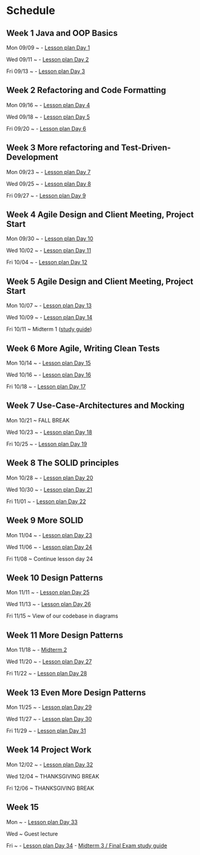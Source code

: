 # Schedule

## Week 1  Java and OOP Basics

Mon 09/09
  ~ - [Lesson plan Day 1](lessonPlansFall/lessonPlanDay01.md)

Wed 09/11
  ~ - [Lesson plan Day 2](lessonPlansFall/lessonPlanDay02.md)

Fri 09/13
  ~ - [Lesson plan Day 3](lessonPlansFall/lessonPlanDay03.md)


## Week 2 Refactoring and Code Formatting

Mon 09/16
  ~ - [Lesson plan Day 4](lessonPlansFall/lessonPlanDay04.md)

Wed 09/18
  ~ - [Lesson plan Day 5](lessonPlansFall/lessonPlanDay05.md)

Fri 09/20
  ~ - [Lesson plan Day 6](lessonPlansFall/lessonPlanDay06.md)

## Week 3 More refactoring and Test-Driven-Development

Mon 09/23
  ~ - [Lesson plan Day 7](lessonPlansFall/lessonPlanDay07.md)

Wed 09/25
  ~ - [Lesson plan Day 8](lessonPlansFall/lessonPlanDay08.md)

Fri 09/27
  ~ - [Lesson plan Day 9](lessonPlansFall/lessonPlanDay09.md)

## Week 4 Agile Design and Client Meeting, Project Start

Mon 09/30
  ~ - [Lesson plan Day 10](lessonPlansFall/lessonPlanDay10.md)

Wed 10/02
  ~ - [Lesson plan Day 11](lessonPlansFall/lessonPlanDay11.md)

Fri 10/04
  ~ - [Lesson plan Day 12](lessonPlansFall/lessonPlanDay12.md)

## Week 5 Agile Design and Client Meeting, Project Start

Mon 10/07
  ~ - [Lesson plan Day 13](lessonPlansFall/lessonPlanDay13.md)

Wed 10/09
  ~ - [Lesson plan Day 14](lessonPlansFall/lessonPlanDay14.md)

Fri 10/11
  ~ Midterm 1 ([study guide](notes/midterm1StudyGuide.md))

## Week 6 More Agile, Writing Clean Tests

Mon 10/14
  ~ - [Lesson plan Day 15](lessonPlansFall/lessonPlanDay15.md)

Wed 10/16
  ~ - [Lesson plan Day 16](lessonPlansFall/lessonPlanDay16.md)

Fri 10/18
  ~ - [Lesson plan Day 17](lessonPlansFall/lessonPlanDay17.md)

## Week 7 Use-Case-Architectures and Mocking

Mon 10/21
  ~ FALL BREAK

Wed 10/23
  ~ - [Lesson plan Day 18](lessonPlansFall/lessonPlanDay18.md)

Fri 10/25
  ~ - [Lesson plan Day 19](lessonPlansFall/lessonPlanDay19.md)

## Week 8 The SOLID principles

Mon 10/28
  ~ - [Lesson plan Day 20](lessonPlansFall/lessonPlanDay20.md)

Wed 10/30
  ~ - [Lesson plan Day 21](lessonPlansFall/lessonPlanDay21.md)

Fri 11/01
  ~ - [Lesson plan Day 22](lessonPlansFall/lessonPlanDay22.md)

## Week 9 More SOLID

Mon 11/04
  ~ - [Lesson plan Day 23](lessonPlansFall/lessonPlanDay23.md)

Wed 11/06
  ~ - [Lesson plan Day 24](lessonPlansFall/lessonPlanDay24.md)

Fri 11/08
  ~ Continue lesson day 24


## Week 10 Design Patterns

Mon 11/11
  ~ - [Lesson plan Day 25](lessonPlansFall/lessonPlanDay25.md)

Wed 11/13
  ~ - [Lesson plan Day 26](lessonPlansFall/lessonPlanDay26.md)

Fri 11/15
  ~ View of our codebase in diagrams

## Week 11 More Design Patterns

Mon 11/18
  ~ - [Midterm 2](notes/midterm2StudyGuide.md)

Wed 11/20
  ~ - [Lesson plan Day 27](lessonPlansFall/lessonPlanDay27.md)

Fri 11/22
  ~ - [Lesson plan Day 28](lessonPlansFall/lessonPlanDay28.md)

## Week 13 Even More Design Patterns

Mon 11/25
  ~ - [Lesson plan Day 29](lessonPlansFall/lessonPlanDay29.md)

Wed 11/27
  ~ - [Lesson plan Day 30](lessonPlansFall/lessonPlanDay30.md)

Fri 11/29
  ~ - [Lesson plan Day 31](lessonPlansFall/lessonPlanDay31.md)


## Week 14 Project Work

Mon 12/02
  ~ - [Lesson plan Day 32](lessonPlansFall/lessonPlanDay32.md)

Wed 12/04
  ~ THANKSGIVING BREAK

Fri 12/06
  ~ THANKSGIVING BREAK

## Week 15

Mon
  ~ - [Lesson plan Day 33](lessonPlansFall/lessonPlanDay33.md)

Wed
  ~ Guest lecture

Fri
  ~ - [Lesson plan Day 34](lessonPlansFall/lessonPlanDay34.md)
    - [Midterm 3 / Final Exam study guide](notes/midterm3StudyGuide.md)
